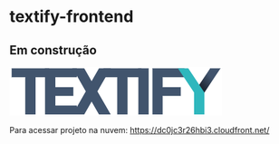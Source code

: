 # textify-frontend

## Em construção

<img src="./public/logoName.png" alt="Textify logo" title="Textify logo do projeto">

Para acessar projeto na nuvem: https://dc0jc3r26hbi3.cloudfront.net/

